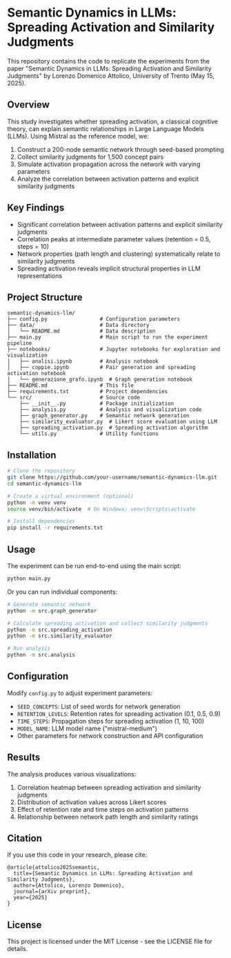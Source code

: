 # Semantic Dynamics in LLMs: Spreading Activation and Similarity Judgments

This repository contains the code to replicate the experiments from the paper "Semantic Dynamics in LLMs: Spreading Activation and Similarity Judgments" by Lorenzo Domenico Attolico, University of Trento (May 15, 2025).

## Overview

This study investigates whether spreading activation, a classical cognitive theory, can explain semantic relationships in Large Language Models (LLMs). Using Mistral as the reference model, we:

1. Construct a 200-node semantic network through seed-based prompting
2. Collect similarity judgments for 1,500 concept pairs
3. Simulate activation propagation across the network with varying parameters
4. Analyze the correlation between activation patterns and explicit similarity judgments

## Key Findings

- Significant correlation between activation patterns and explicit similarity judgments
- Correlation peaks at intermediate parameter values (retention = 0.5, steps = 10)
- Network properties (path length and clustering) systematically relate to similarity judgments
- Spreading activation reveals implicit structural properties in LLM representations

## Project Structure

```
semantic-dynamics-llm/
├── config.py                 # Configuration parameters
├── data/                     # Data directory
│   └── README.md             # Data description
├── main.py                   # Main script to run the experiment pipeline
├── notebooks/                # Jupyter notebooks for exploration and visualization
│   ├── analisi.ipynb         # Analysis notebook
│   ├── coppie.ipynb          # Pair generation and spreading activation notebook
│   └── generazione_grafo.ipynb  # Graph generation notebook
├── README.md                 # This file
├── requirements.txt          # Project dependencies
└── src/                      # Source code
    ├── __init__.py           # Package initialization
    ├── analysis.py           # Analysis and visualization code
    ├── graph_generator.py    # Semantic network generation
    ├── similarity_evaluator.py  # Likert score evaluation using LLM
    ├── spreading_activation.py  # Spreading activation algorithm
    └── utils.py              # Utility functions
```

## Installation

```bash
# Clone the repository
git clone https://github.com/your-username/semantic-dynamics-llm.git
cd semantic-dynamics-llm

# Create a virtual environment (optional)
python -m venv venv
source venv/bin/activate  # On Windows: venv\Scripts\activate

# Install dependencies
pip install -r requirements.txt
```

## Usage

The experiment can be run end-to-end using the main script:

```bash
python main.py
```

Or you can run individual components:

```bash
# Generate semantic network
python -m src.graph_generator

# Calculate spreading activation and collect similarity judgments
python -m src.spreading_activation
python -m src.similarity_evaluator

# Run analysis
python -m src.analysis
```

## Configuration

Modify `config.py` to adjust experiment parameters:

- `SEED_CONCEPTS`: List of seed words for network generation
- `RETENTION_LEVELS`: Retention rates for spreading activation (0.1, 0.5, 0.9)
- `TIME_STEPS`: Propagation steps for spreading activation (1, 10, 100)
- `MODEL_NAME`: LLM model name ("mistral-medium")
- Other parameters for network construction and API configuration

## Results

The analysis produces various visualizations:

1. Correlation heatmap between spreading activation and similarity judgments
2. Distribution of activation values across Likert scores
3. Effect of retention rate and time steps on activation patterns
4. Relationship between network path length and similarity ratings

## Citation

If you use this code in your research, please cite:

```
@article{attolico2025semantic,
  title={Semantic Dynamics in LLMs: Spreading Activation and Similarity Judgments},
  author={Attolico, Lorenzo Domenico},
  journal={arXiv preprint},
  year={2025}
}
```

## License

This project is licensed under the MIT License - see the LICENSE file for details.
